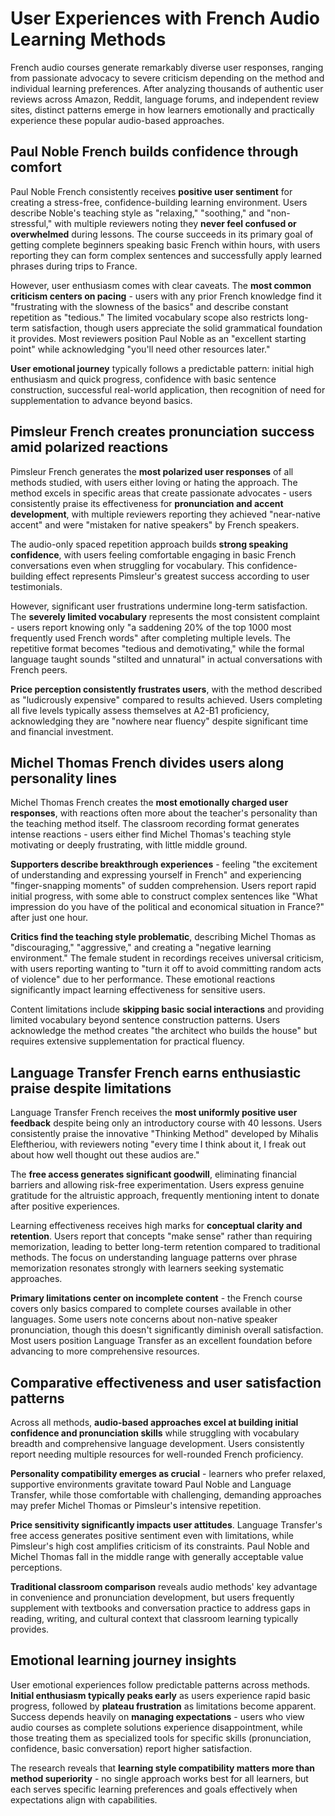 # User Experiences with French Audio Learning Methods

French audio courses generate remarkably diverse user responses, ranging from passionate advocacy to severe criticism depending on the method and individual learning preferences. After analyzing thousands of authentic user reviews across Amazon, Reddit, language forums, and independent review sites, distinct patterns emerge in how learners emotionally and practically experience these popular audio-based approaches.

## Paul Noble French builds confidence through comfort

Paul Noble French consistently receives **positive user sentiment** for creating a stress-free, confidence-building learning environment. Users describe Noble's teaching style as "relaxing," "soothing," and "non-stressful," with multiple reviewers noting they **never feel confused or overwhelmed** during lessons. The course succeeds in its primary goal of getting complete beginners speaking basic French within hours, with users reporting they can form complex sentences and successfully apply learned phrases during trips to France.

However, user enthusiasm comes with clear caveats. The **most common criticism centers on pacing** - users with any prior French knowledge find it "frustrating with the slowness of the basics" and describe constant repetition as "tedious." The limited vocabulary scope also restricts long-term satisfaction, though users appreciate the solid grammatical foundation it provides. Most reviewers position Paul Noble as an "excellent starting point" while acknowledging "you'll need other resources later."

**User emotional journey** typically follows a predictable pattern: initial high enthusiasm and quick progress, confidence with basic sentence construction, successful real-world application, then recognition of need for supplementation to advance beyond basics.

## Pimsleur French creates pronunciation success amid polarized reactions

Pimsleur French generates the **most polarized user responses** of all methods studied, with users either loving or hating the approach. The method excels in specific areas that create passionate advocates - users consistently praise its effectiveness for **pronunciation and accent development**, with multiple reviewers reporting they achieved "near-native accent" and were "mistaken for native speakers" by French speakers.

The audio-only spaced repetition approach builds **strong speaking confidence**, with users feeling comfortable engaging in basic French conversations even when struggling for vocabulary. This confidence-building effect represents Pimsleur's greatest success according to user testimonials.

However, significant user frustrations undermine long-term satisfaction. The **severely limited vocabulary** represents the most consistent complaint - users report knowing only "a saddening 20% of the top 1000 most frequently used French words" after completing multiple levels. The repetitive format becomes "tedious and demotivating," while the formal language taught sounds "stilted and unnatural" in actual conversations with French peers.

**Price perception consistently frustrates users**, with the method described as "ludicrously expensive" compared to results achieved. Users completing all five levels typically assess themselves at A2-B1 proficiency, acknowledging they are "nowhere near fluency" despite significant time and financial investment.

## Michel Thomas French divides users along personality lines

Michel Thomas French creates the **most emotionally charged user responses**, with reactions often more about the teacher's personality than the teaching method itself. The classroom recording format generates intense reactions - users either find Michel Thomas's teaching style motivating or deeply frustrating, with little middle ground.

**Supporters describe breakthrough experiences** - feeling "the excitement of understanding and expressing yourself in French" and experiencing "finger-snapping moments" of sudden comprehension. Users report rapid initial progress, with some able to construct complex sentences like "What impression do you have of the political and economical situation in France?" after just one hour.

**Critics find the teaching style problematic**, describing Michel Thomas as "discouraging," "aggressive," and creating a "negative learning environment." The female student in recordings receives universal criticism, with users reporting wanting to "turn it off to avoid committing random acts of violence" due to her performance. These emotional reactions significantly impact learning effectiveness for sensitive users.

Content limitations include **skipping basic social interactions** and providing limited vocabulary beyond sentence construction patterns. Users acknowledge the method creates "the architect who builds the house" but requires extensive supplementation for practical fluency.

## Language Transfer French earns enthusiastic praise despite limitations

Language Transfer French receives the **most uniformly positive user feedback** despite being only an introductory course with 40 lessons. Users consistently praise the innovative "Thinking Method" developed by Mihalis Eleftheriou, with reviewers noting "every time I think about it, I freak out about how well thought out these audios are."

The **free access generates significant goodwill**, eliminating financial barriers and allowing risk-free experimentation. Users express genuine gratitude for the altruistic approach, frequently mentioning intent to donate after positive experiences.

Learning effectiveness receives high marks for **conceptual clarity and retention**. Users report that concepts "make sense" rather than requiring memorization, leading to better long-term retention compared to traditional methods. The focus on understanding language patterns over phrase memorization resonates strongly with learners seeking systematic approaches.

**Primary limitations center on incomplete content** - the French course covers only basics compared to complete courses available in other languages. Some users note concerns about non-native speaker pronunciation, though this doesn't significantly diminish overall satisfaction. Most users position Language Transfer as an excellent foundation before advancing to more comprehensive resources.

## Comparative effectiveness and user satisfaction patterns

Across all methods, **audio-based approaches excel at building initial confidence and pronunciation skills** while struggling with vocabulary breadth and comprehensive language development. Users consistently report needing multiple resources for well-rounded French proficiency.

**Personality compatibility emerges as crucial** - learners who prefer relaxed, supportive environments gravitate toward Paul Noble and Language Transfer, while those comfortable with challenging, demanding approaches may prefer Michel Thomas or Pimsleur's intensive repetition.

**Price sensitivity significantly impacts user attitudes**. Language Transfer's free access generates positive sentiment even with limitations, while Pimsleur's high cost amplifies criticism of its constraints. Paul Noble and Michel Thomas fall in the middle range with generally acceptable value perceptions.

**Traditional classroom comparison** reveals audio methods' key advantage in convenience and pronunciation development, but users frequently supplement with textbooks and conversation practice to address gaps in reading, writing, and cultural context that classroom learning typically provides.

## Emotional learning journey insights

User emotional experiences follow predictable patterns across methods. **Initial enthusiasm typically peaks early** as users experience rapid basic progress, followed by **plateau frustration** as limitations become apparent. Success depends heavily on **managing expectations** - users who view audio courses as complete solutions experience disappointment, while those treating them as specialized tools for specific skills (pronunciation, confidence, basic conversation) report higher satisfaction.

The research reveals that **learning style compatibility matters more than method superiority** - no single approach works best for all learners, but each serves specific learning preferences and goals effectively when expectations align with capabilities.
